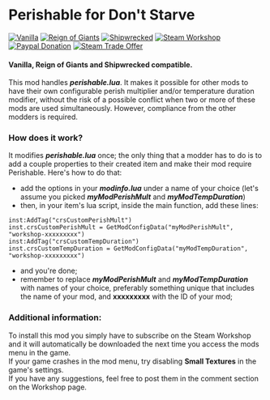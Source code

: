 # Perishable for Don't Starve
[![Vanilla](https://img.shields.io/badge/vanilla-yes-brightgreen.svg)](http://steamcommunity.com/workshop/filedetails/?id=442602018) 
[![Reign of Giants](https://img.shields.io/badge/RoG-yes-brightgreen.svg)](http://steamcommunity.com/workshop/filedetails/?id=442602018) 
[![Shipwrecked](https://img.shields.io/badge/SW-yes-brightgreen.svg)](http://steamcommunity.com/workshop/filedetails/?id=442602018) 
[![Steam Workshop](https://img.shields.io/badge/steam-workshop-blue.svg)](http://steamcommunity.com/workshop/filedetails/?id=442602018) 
[![Paypal Donation](https://img.shields.io/badge/donate-paypal-orange.svg)](https://www.paypal.com/cgi-bin/webscr?cmd=_s-xclick&hosted_button_id=7AJKEDU7BYRRG) 
[![Steam Trade Offer](https://img.shields.io/badge/donate-steam%20trade%20offer-orange.svg)](https://steamcommunity.com/tradeoffer/new/?partner=42003848&token=tB7Jhg1K)

#### Vanilla, Reign of Giants and Shipwrecked compatible.

This mod handles *__perishable.lua__*. It makes it possible for other mods to have their own configurable perish multiplier and/or temperature duration modifier, without the risk of a possible conflict when two or more of these mods are used simultaneously. 
However, compliance from the other modders is required. 

### How does it work?

It modifies *__perishable.lua__* once; the only thing that a modder has to do is to add a couple properties to their created item and make their mod require Perishable. 
Here's how to do that: 
- add the options in your *__modinfo.lua__* under a name of your choice (let's assume you picked *__myModPerishMult__* and *__myModTempDuration__*) 
- then, in your item's lua script, inside the main function, add these lines: 
```
inst:AddTag("crsCustomPerishMult") 
inst.crsCustomPerishMult = GetModConfigData("myModPerishMult", "workshop-xxxxxxxxx") 
inst:AddTag("crsCustomTempDuration") 
inst.crsCustomTempDuration = GetModConfigData("myModTempDuration", "workshop-xxxxxxxxx") 
```
- and you're done; 
- remember to replace *__myModPerishMult__* and *__myModTempDuration__* with names of your choice, preferably something unique that includes the name of your mod, and __xxxxxxxxx__ with the ID of your mod; 

###  Additional information:
To install this mod you simply have to subscribe on the Steam Workshop and it will automatically be downloaded the next time you access the mods menu in the game.</br>
If your game crashes in the mod menu, try disabling __Small Textures__ in the game's settings.</br>
If you have any suggestions, feel free to post them in the comment section on the Workshop page.

